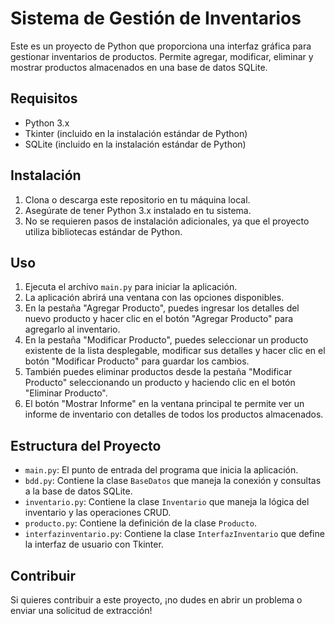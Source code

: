 # Sistema de Gestión de Inventarios

Este es un proyecto de Python que proporciona una interfaz gráfica para gestionar inventarios de productos. Permite agregar, modificar, eliminar y mostrar productos almacenados en una base de datos SQLite.

## Requisitos

- Python 3.x
- Tkinter (incluido en la instalación estándar de Python)
- SQLite (incluido en la instalación estándar de Python)

## Instalación

1. Clona o descarga este repositorio en tu máquina local.
2. Asegúrate de tener Python 3.x instalado en tu sistema.
3. No se requieren pasos de instalación adicionales, ya que el proyecto utiliza bibliotecas estándar de Python.

## Uso

1. Ejecuta el archivo `main.py` para iniciar la aplicación.
2. La aplicación abrirá una ventana con las opciones disponibles.
3. En la pestaña "Agregar Producto", puedes ingresar los detalles del nuevo producto y hacer clic en el botón "Agregar Producto" para agregarlo al inventario.
4. En la pestaña "Modificar Producto", puedes seleccionar un producto existente de la lista desplegable, modificar sus detalles y hacer clic en el botón "Modificar Producto" para guardar los cambios.
5. También puedes eliminar productos desde la pestaña "Modificar Producto" seleccionando un producto y haciendo clic en el botón "Eliminar Producto".
6. El botón "Mostrar Informe" en la ventana principal te permite ver un informe de inventario con detalles de todos los productos almacenados.

## Estructura del Proyecto

- `main.py`: El punto de entrada del programa que inicia la aplicación.
- `bdd.py`: Contiene la clase `BaseDatos` que maneja la conexión y consultas a la base de datos SQLite.
- `inventario.py`: Contiene la clase `Inventario` que maneja la lógica del inventario y las operaciones CRUD.
- `producto.py`: Contiene la definición de la clase `Producto`.
- `interfazinventario.py`: Contiene la clase `InterfazInventario` que define la interfaz de usuario con Tkinter.

## Contribuir

Si quieres contribuir a este proyecto, ¡no dudes en abrir un problema o enviar una solicitud de extracción!


